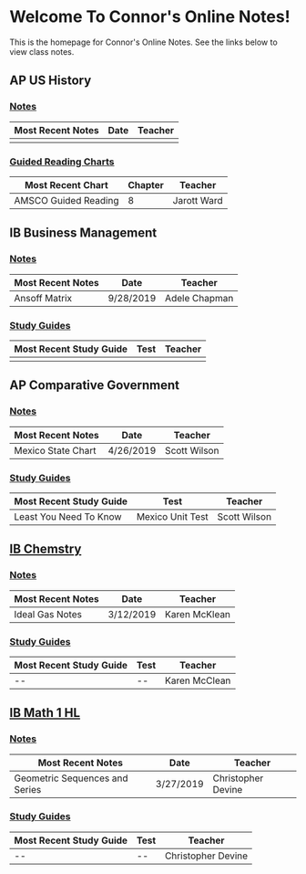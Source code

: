 # Welcome To Connor's Online Notes!
This is the homepage for  Connor's Online Notes. See the links below to view class notes.

## AP US History
### [Notes](articles/apush/index.html#notes)

| Most Recent Notes | Date | Teacher |
|--|--|--|
| | |  |

### [Guided Reading Charts](articles/apush/index.html#Guided-Reading-Charts)
| Most Recent Chart | Chapter | Teacher |
|--|--|--|
| AMSCO Guided Reading | 8 | Jarott Ward|

## IB Business Management
### [Notes](articles/ib-business/index.html#notes)

| Most Recent Notes | Date | Teacher |
|--|--|--|
| Ansoff Matrix | 9/28/2019 | Adele Chapman |

### [Study Guides](articles/ib-business/index.html#study-guides)
| Most Recent Study Guide | Test | Teacher |
|--|--|--|
| || |
## AP Comparative Government

### [Notes](articles/ap-comp-gov/index.html#notes)

| Most Recent Notes | Date | Teacher |
|--|--|--|
| Mexico State Chart | 4/26/2019 | Scott Wilson |

### [Study Guides](articles/ap-comp-gov/index.html#study-guides)
| Most Recent Study Guide | Test | Teacher |
|--|--|--|
| Least You Need To Know | Mexico Unit Test | Scott Wilson |

## [IB Chemstry](articles/ib-chemistry/index.html)
### [Notes](articles/ib-chemistry/index.html#notes)
| Most Recent Notes | Date | Teacher |
|--|--|--|
| Ideal Gas Notes | 3/12/2019 | Karen McKlean |

### [Study Guides](articles/ib-chemistry/index.html#study-guides)
| Most Recent Study Guide | Test | Teacher |
|--|--|--|
| -- | -- | Karen McClean |

## [IB Math 1 HL](articles/ib-math-hl-1/index.html)
### [Notes](articles/ib-math-hl-1/index.html#notes)
| Most Recent Notes | Date | Teacher |
|--|--|--|
| Geometric Sequences and Series | 3/27/2019 | Christopher Devine |

### [Study Guides](articles/ib-math-hl-1/index.html#study-guides)
| Most Recent Study Guide | Test | Teacher |
|--|--|--|
| -- | -- | Christopher Devine |
<!--stackedit_data:
eyJoaXN0b3J5IjpbLTIxOTM1NDg5MywxMjE3ODIzODc4LDU3ND
Y3NDAyMywxMzc3MTEzNzA5LC0yMTQzOTIzMjQzLC0xODE5MDU0
ODQzLDE0MjgxNTQzNTksMTAzNjcyMDA0OCw2MTM5NzAxMTUsNz
QyMzU5MTY2LDg3NzY5ODMzOCwxMDI3MjczODI5LDcyNjM1NTYw
MCwtOTcyMTg4ODQ1LDY3NTY2OTcwNSwtNTA5Mzg5NzI3LDgyMj
UzNjM4NSwyNDY1Njc4NTEsMjA1NjA5NTc5MCwtMjAwMjIzODY0
OF19
-->